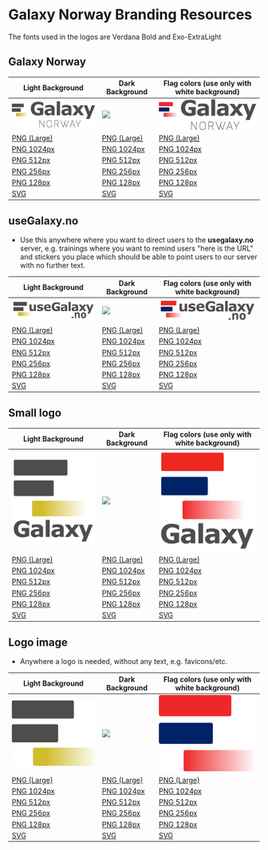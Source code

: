 # Galaxy Norway Branding Resources

The fonts used in the logos are Verdana Bold and Exo-ExtraLight



## Galaxy Norway

Light Background                                   | Dark Background                                            | Flag colors (use only with white background)                                           
------------------------------------------         | --------------------------------------------------         | --------------------------------------------------        
![](galaxy-norway/galaxy-norway.256.png)           | ![](galaxy-norway.inv/galaxy-norway.dark.256.png)           | ![](galaxy-norway.flag/galaxy-norway.flag.256.png)        
[PNG (Large)](galaxy-norway/galaxy-norway.png)     | [PNG (Large)](galaxy-norway.inv/galaxy-norway.inv.png)     | [PNG (Large)](galaxy-norway.flag/galaxy-norway.flag.png)     
[PNG 1024px](galaxy-norway/galaxy-norway.1024.png) | [PNG 1024px](galaxy-norway.inv/galaxy-norway.inv.1024.png) | [PNG 1024px](galaxy-norway.flag/galaxy-norway.flag.1024.png)
[PNG 512px](galaxy-norway/galaxy-norway.512.png)   | [PNG 512px](galaxy-norway.inv/galaxy-norway.inv.512.png)   | [PNG 512px](galaxy-norway.flag/galaxy-norway.flag.512.png)  
[PNG 256px](galaxy-norway/galaxy-norway.256.png)   | [PNG 256px](galaxy-norway.inv/galaxy-norway.inv.256.png)   | [PNG 256px](galaxy-norway.flag/galaxy-norway.flag.256.png)  
[PNG 128px](galaxy-norway/galaxy-norway.128.png)   | [PNG 128px](galaxy-norway.inv/galaxy-norway.inv.128.png)   | [PNG 128px](galaxy-norway.flag/galaxy-norway.flag.128.png)  
[SVG](galaxy-norway/galaxy-norway.svg)             | [SVG](galaxy-norway.inv/galaxy-norway.inv.svg)             | [SVG](galaxy-norway.flag/galaxy-norway.flag.svg)            

## useGalaxy.no

- Use this anywhere where you want to direct users to the **usegalaxy.no** server, e.g. trainings where you want to remind users "here is the URL" and stickers you
  place which should be able to point users to our server with no further text.

Light Background                                 | Dark Background                                          | Flag colors (use only with white background)                                        
----------------------------------------         | ----------------------------------------------           | ----------------------------------------------                                        
![](useGalaxy.no/useGalaxy.no.256.png)           | ![](useGalaxy.no.inv/useGalaxy.no.dark.256.png)           | ![](useGalaxy.no.flag/useGalaxy.no.flag.256.png)          
[PNG (Large)](useGalaxy.no/useGalaxy.no.png)     | [PNG (Large)](useGalaxy.no.inv/useGalaxy.no.inv.png)     | [PNG (Large)](useGalaxy.no.flag/useGalaxy.no.flag.png)    
[PNG 1024px](useGalaxy.no/useGalaxy.no.1024.png) | [PNG 1024px](useGalaxy.no.inv/useGalaxy.no.inv.1024.png) | [PNG 1024px](useGalaxy.no.flag/useGalaxy.no.flag.1024.png)
[PNG 512px](useGalaxy.no/useGalaxy.no.512.png)   | [PNG 512px](useGalaxy.no.inv/useGalaxy.no.inv.512.png)   | [PNG 512px](useGalaxy.no.flag/useGalaxy.no.flag.512.png)  
[PNG 256px](useGalaxy.no/useGalaxy.no.256.png)   | [PNG 256px](useGalaxy.no.inv/useGalaxy.no.inv.256.png)   | [PNG 256px](useGalaxy.no.flag/useGalaxy.no.flag.256.png)  
[PNG 128px](useGalaxy.no/useGalaxy.no.128.png)   | [PNG 128px](useGalaxy.no.inv/useGalaxy.no.inv.128.png)   | [PNG 128px](useGalaxy.no.flag/useGalaxy.no.flag.128.png)  
[SVG](useGalaxy.no/useGalaxy.no.svg)             | [SVG](useGalaxy.no/useGalaxy.no.inv.svg)                 | [SVG](useGalaxy.flag/useGalaxy.no.flag.svg)              

## Small logo

Light Background                               | Dark Background                                        | Flag colors (use only with white background)                                        
----------------------------------------       | --------------------------------------------           | --------------------------------------------           
![](galaxy-small/galaxy-small.256.png)           | ![](galaxy-small.inv/galaxy-small.dark.256.png)           | ![](galaxy-small.flag/galaxy-small.flag.256.png)           
[PNG (Large)](galaxy-small/galaxy-small.png)     | [PNG (Large)](galaxy-small.inv/galaxy-small.inv.png)     | [PNG (Large)](galaxy-small.flag/galaxy-small.flag.png)     
[PNG 1024px](galaxy-small/galaxy-small.1024.png) | [PNG 1024px](galaxy-small.inv/galaxy-small.inv.1024.png) | [PNG 1024px](galaxy-small.flag/galaxy-small.flag.1024.png) 
[PNG 512px](galaxy-small/galaxy-small.512.png)   | [PNG 512px](galaxy-small.inv/galaxy-small.inv.512.png)   | [PNG 512px](galaxy-small.flag/galaxy-small.flag.512.png)   
[PNG 256px](galaxy-small/galaxy-small.256.png)   | [PNG 256px](galaxy-small.inv/galaxy-small.inv.256.png)   | [PNG 256px](galaxy-small.flag/galaxy-small.flag.256.png)   
[PNG 128px](galaxy-small/galaxy-small.128.png)   | [PNG 128px](galaxy-small.inv/galaxy-small.inv.128.png)   | [PNG 128px](galaxy-small.flag/galaxy-small.flag.128.png)   
[SVG](galaxy-small/galaxy-small.svg)             | [SVG](galaxy-small.inv/galaxy-small.inv.svg)             | [SVG](galaxy-small.flag/galaxy-small.flag.svg)             


## Logo image

- Anywhere a logo is needed, without any text, e.g. favicons/etc.

Light Background                               | Dark Background                                        | Flag colors (use only with white background)             
----------------------------------------       | --------------------------------------------           | --------------------------------------------           
![](galaxy-logo/galaxy-logo.256.png)           | ![](galaxy-logo.inv/galaxy-logo.dark.256.png)           | ![](galaxy-logo.flag/galaxy-logo.flag.256.png)           
[PNG (Large)](galaxy-logo/galaxy-logo.png)     | [PNG (Large)](galaxy-logo.inv/galaxy-logo.inv.png)     | [PNG (Large)](galaxy-logo.flag/galaxy-logo.flag.png)     
[PNG 1024px](galaxy-logo/galaxy-logo.1024.png) | [PNG 1024px](galaxy-logo.inv/galaxy-logo.inv.1024.png) | [PNG 1024px](galaxy-logo.flag/galaxy-logo.flag.1024.png) 
[PNG 512px](galaxy-logo/galaxy-logo.512.png)   | [PNG 512px](galaxy-logo.inv/galaxy-logo.inv.512.png)   | [PNG 512px](galaxy-logo.flag/galaxy-logo.flag.512.png)   
[PNG 256px](galaxy-logo/galaxy-logo.256.png)   | [PNG 256px](galaxy-logo.inv/galaxy-logo.inv.256.png)   | [PNG 256px](galaxy-logo.flag/galaxy-logo.flag.256.png)   
[PNG 128px](galaxy-logo/galaxy-logo.128.png)   | [PNG 128px](galaxy-logo.inv/galaxy-logo.inv.128.png)   | [PNG 128px](galaxy-logo.flag/galaxy-logo.flag.128.png)   
[SVG](galaxy-logo/galaxy-logo.svg)             | [SVG](galaxy-logo.inv/galaxy-eu-logo.inv.svg)          | [SVG](galaxy-logo.flag/galaxy-logo.flag.svg)             
